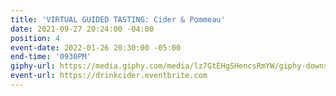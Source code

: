 ```yaml
---
title: 'VIRTUAL GUIDED TASTING: Cider & Pommeau'
date: 2021-09-27 20:24:00 -04:00
position: 4
event-date: 2022-01-26 20:30:00 -05:00
end-time: '0930PM'
giphy-url: https://media.giphy.com/media/lz7GtEHgSHencsRmYW/giphy-downsized-large.gif
event-url: https://drinkcider.eventbrite.com
---
```


